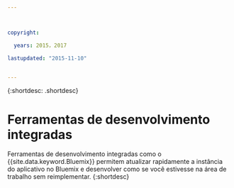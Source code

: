 ```yaml
---



copyright:

  years: 2015，2017

lastupdated: "2015-11-10"


---
```


{:shortdesc: .shortdesc}

# Ferramentas de desenvolvimento integradas


Ferramentas de desenvolvimento integradas como o {{site.data.keyword.Bluemix}} permitem atualizar rapidamente a instância do aplicativo no Bluemix e desenvolver como se você estivesse na área de trabalho sem reimplementar.
{:shortdesc}
